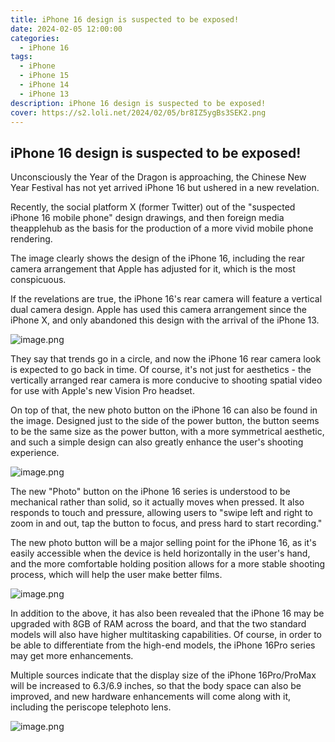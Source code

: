 ```yaml
---
title: iPhone 16 design is suspected to be exposed!
date: 2024-02-05 12:00:00
categories:
  - iPhone 16
tags:
  - iPhone
  - iPhone 15
  - iPhone 14
  - iPhone 13
description: iPhone 16 design is suspected to be exposed!
cover: https://s2.loli.net/2024/02/05/br8IZ5ygBs3SEK2.png
---
```

## iPhone 16 design is suspected to be exposed!

Unconsciously the Year of the Dragon is approaching, the Chinese New Year Festival has not yet arrived iPhone 16 but ushered in a new revelation.

Recently, the social platform X (former Twitter) out of the "suspected iPhone 16 mobile phone" design drawings, and then foreign media theapplehub as the basis for the production of a more vivid mobile phone rendering.

The image clearly shows the design of the iPhone 16, including the rear camera arrangement that Apple has adjusted for it, which is the most conspicuous.

If the revelations are true, the iPhone 16's rear camera will feature a vertical dual camera design. Apple has used this camera arrangement since the iPhone X, and only abandoned this design with the arrival of the iPhone 13.

![image.png](https://s2.loli.net/2024/02/05/br8IZ5ygBs3SEK2.png)

They say that trends go in a circle, and now the iPhone 16 rear camera look is expected to go back in time. Of course, it's not just for aesthetics - the vertically arranged rear camera is more conducive to shooting spatial video for use with Apple's new Vision Pro headset.

On top of that, the new photo button on the iPhone 16 can also be found in the image. Designed just to the side of the power button, the button seems to be the same size as the power button, with a more symmetrical aesthetic, and such a simple design can also greatly enhance the user's shooting experience.

![image.png](https://s2.loli.net/2024/02/05/MzgKi7T4v6WNVpj.png)

The new "Photo" button on the iPhone 16 series is understood to be mechanical rather than solid, so it actually moves when pressed. It also responds to touch and pressure, allowing users to "swipe left and right to zoom in and out, tap the button to focus, and press hard to start recording."

The new photo button will be a major selling point for the iPhone 16, as it's easily accessible when the device is held horizontally in the user's hand, and the more comfortable holding position allows for a more stable shooting process, which will help the user make better films.

![image.png](https://s2.loli.net/2024/02/05/geKtsVTbBEluDQp.png)

In addition to the above, it has also been revealed that the iPhone 16 may be upgraded with 8GB of RAM across the board, and that the two standard models will also have higher multitasking capabilities. Of course, in order to be able to differentiate from the high-end models, the iPhone 16Pro series may get more enhancements.

Multiple sources indicate that the display size of the iPhone 16Pro/ProMax will be increased to 6.3/6.9 inches, so that the body space can also be improved, and new hardware enhancements will come along with it, including the periscope telephoto lens.

![image.png](https://s2.loli.net/2024/02/05/sUNKBW1zS3vXRkm.png)
